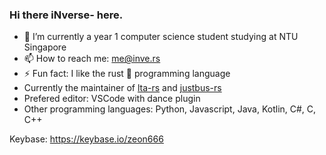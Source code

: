 ### Hi there iNverse- here.

[]()
- 🔭 I’m currently a year 1 computer science student studying at NTU Singapore
- 📫 How to reach me: me@inve.rs
- ⚡ Fun fact: I like the rust 🦀 programming language
- Currently the maintainer of [lta-rs](https://github.com/lta-rs/lta-rs) and [justbus-rs](https://github.com/BudiNverse/justbus-rs)
- Prefered editor: VSCode with dance plugin
- Other programming languages: Python, Javascript, Java, Kotlin, C#, C, C++

Keybase: https://keybase.io/zeon666
